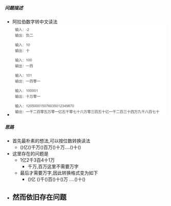 ##### 问题描述
- 阿拉伯数字转中文读法
- ![](attachments/Pasted%20image%2020230114221743.png)
##### 思路
- 首先最朴素的想法,可以按位数转换读法
	- ()亿()千万()百万()十万....()十()
- 这里存在的问题是
	- 1亿2千3百4十1万
		- 千万,百万这里不需要万字
	- 最后才需要万字,因此转换格式变为如下
		- ()亿 ()千()百()十()万  ....()十()
- 然而依旧存在问题
	- 